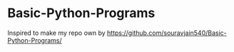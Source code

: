 # Basic-Python-Programs
Inspired to make my repo own by https://github.com/souravjain540/Basic-Python-Programs/
